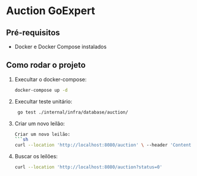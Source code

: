 # Auction GoExpert

## Pré-requisitos

- Docker e Docker Compose instalados

## Como rodar o projeto

1. Execultar o docker-compose:
   ```sh
   docker-compose up -d
   
2. Execultar teste unitário:
   ```sh
    go test ./internal/infra/database/auction/ 

3. Criar um novo leilão:
   ```sh
   Criar um novo leilão:
   ```sh
   curl --location 'http://localhost:8080/auction' \ --header 'Content-Type: application/json' \ --data '{"product_name": "Notebook Dell XPS","category": "Eletrônicos","description": "Notebook usado, ótimo estado","condition": 1}'
   
4. Buscar os leilões:
   ```sh
   curl --location 'http://localhost:8080/auction?status=0'